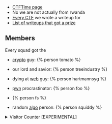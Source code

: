 - [CTFTime page](https://ctftime.org/team/224317)
- No we are not actually from rwanda
- [Every CTF](/categories) we wrote a writeup for
- [List of writeups that got a prize](/tags/writeup-prize/)

## Members

Every squad got the
- [crypto](/tags/crypto/) guy: {% person tomato %}

- our lord and savior: {% person treeindustry %}
 
- dying at [web](/tags/web/) guy: {% person hartmannsyg %}
 
- [pwn](/tags/pwn/) procrastinator: {% person foo %}
 
- {% person fs %}

- random [algo](/tags/algo) person: {% person squiddy %}

<details>
<summary>Visitor Counter [EXPERIMENTAL]</summary>
    <img src="https://counter.honk.li/cmoe?name=rwandi&theme=gelbooru" alt="counter"/>
</details>
